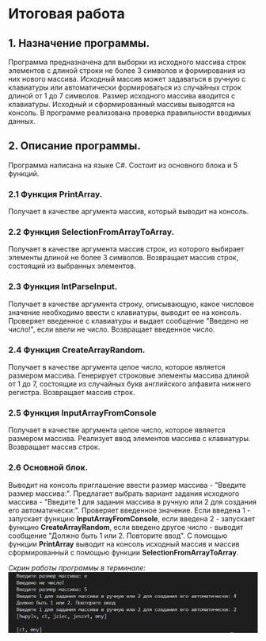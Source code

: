 # Итоговая работа
## 1. Назначение программы.
Программа предназначена для выборки из исходного массива строк элементов с длиной строки не более 3 символов и формирования из них нового массива. Исходный массив может задаваться в ручную с клавиатуры или автоматически формироваться из случайных строк длиной от 1 до 7 символов. Размер исходного массива вводится с клавиатуры. Исходный и сформированный массивы выводятся на консоль. В программе реализована проверка правильности вводимых данных.
## 2. Описание программы.
Программа написана на языке C#. Состоит из основного блока и 5 функций.
### 2.1 Функция PrintArray.
Получает в качестве аргумента массив, который выводит на консоль.
### 2.2 Функция SelectionFromArrayToArray.
Получает в качестве аргумента массив строк, из которого выбирает элементы длиной не более 3 символов. Возвращает массив строк, состоящий из выбранных элементов.
### 2.3 Функция IntParseInput.
Получает в качестве аргумента строку, описывающую, какое числовое значение необходимо ввести с клавиатуры, выводит ее на консоль. Проверяет введенное с клавиатуры и выдает сообщение "Введено не число!", если ввели не число. Возвращает введенное число.
### 2.4 Функция CreateArrayRandom.
Получает в качестве аргумента целое число, которое является размером массива. Генерирует строковые элементы массива длиной от 1 до 7, состоящие из случайных букв английского алфавита нижнего регистра. Возвращает массив строк.
### 2.5 Функция InputArrayFromConsole
Получает в качестве аргумента целое число, которое является размером массива. Реализует ввод элементов массива с клавиатуры. Возвращает массив строк.
### 2.6 Основной блок.
Выводит на консоль приглашение ввести размер массива - "Введите размер массива:". Предлагает выбрать вариант задания исходного массива - "Введите 1 для задания массива в ручную или 2 для создания его автоматически:". Проверяет введенное значение. Если введена 1 - запускает функцию **InputArrayFromConsole**, если введена 2 - запускает функцию **CreateArrayRandom**, если введено другое число - выводит сообщение "Должно быть 1 или 2. Повторите ввод". С помощью функции **PrintArray** выводит на консоль исходный массив и массив сформированный с помощью функции **SelectionFromArrayToArray**.

*Скрин работы программы в терминале:*
![Скрин](screen.jpg)
